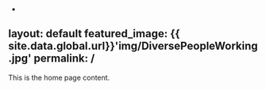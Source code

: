 -
layout: default
featured_image: {{ site.data.global.url}}'img/DiversePeopleWorking.jpg'
permalink: /
---

This is the home page content.
